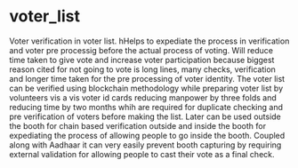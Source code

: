 # voter_list
Voter verification in voter list.
hHelps to expediate the process in verification and 
voter pre processig before the actual process of voting. 
Will reduce time taken to give vote and 
increase voter participation because biggest reason cited for not going to vote is long lines, many checks, verification and longer time taken for the pre processing of voter identity.
The voter list can be verified using blockchain methodology while preparing voter list by volunteers vis a vis voter id cards reducing manpower by three folds and reducing time by two months whih are required for duplicate checking and pre verification of voters before making the list. 
Later can be used outside the booth for chain based verification outside and inside the booth for expediating the process of allowing people to go inside the booth.
Coupled along with Aadhaar it can very easily prevent booth capturing by requiring external validation for allowing people to cast their vote as a final check.
